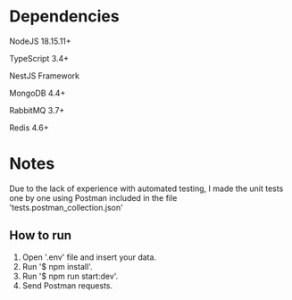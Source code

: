 # Dependencies
NodeJS 18.15.11+

TypeScript 3.4+

NestJS Framework

MongoDB 4.4+

RabbitMQ 3.7+

Redis 4.6+

# Notes
Due to the lack of experience with automated testing, I made the unit tests one by one using Postman included in the file 'tests.postman_collection.json'

## How to run
1. Open '.env' file and insert your data.
2. Run '$ npm install'.
3. Run '$ npm run start:dev'.
4. Send Postman requests.